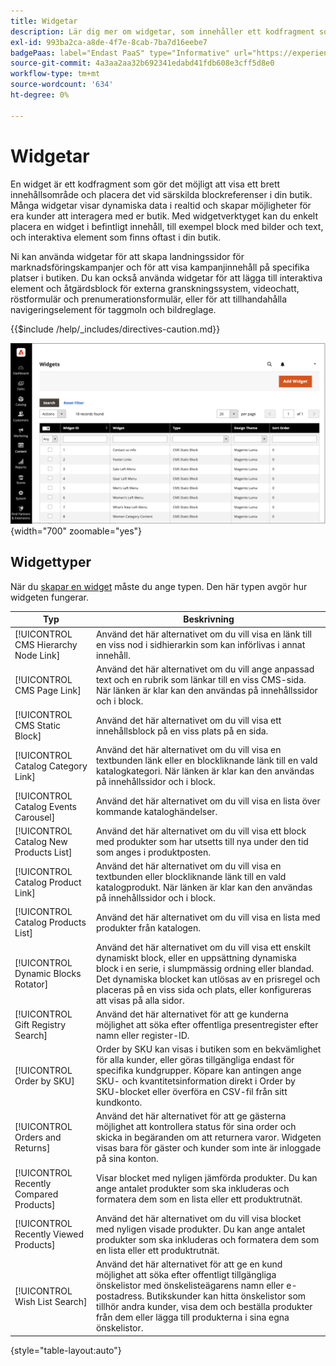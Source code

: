 ```yaml
---
title: Widgetar
description: Lär dig mer om widgetar, som innehåller ett kodfragment som gör det möjligt att visa ett brett innehållsområde och placera det vid särskilda blockreferenser i din butik.
exl-id: 993ba2ca-a8de-4f7e-8cab-7ba7d16eebe7
badgePaas: label="Endast PaaS" type="Informative" url="https://experienceleague.adobe.com/sv/docs/commerce/user-guides/product-solutions" tooltip="Gäller endast Adobe Commerce i molnprojekt (Adobe-hanterad PaaS-infrastruktur) och lokala projekt."
source-git-commit: 4a3aa2aa32b692341edabd41fdb608e3cff5d8e0
workflow-type: tm+mt
source-wordcount: '634'
ht-degree: 0%

---
```


# Widgetar

En widget är ett kodfragment som gör det möjligt att visa ett brett innehållsområde och placera det vid särskilda blockreferenser i din butik. Många widgetar visar dynamiska data i realtid och skapar möjligheter för era kunder att interagera med er butik. Med widgetverktyget kan du enkelt placera en widget i befintligt innehåll, till exempel block med bilder och text, och interaktiva element som finns oftast i din butik.

Ni kan använda widgetar för att skapa landningssidor för marknadsföringskampanjer och för att visa kampanjinnehåll på specifika platser i butiken. Du kan också använda widgetar för att lägga till interaktiva element och åtgärdsblock för externa granskningssystem, videochatt, röstformulär och prenumerationsformulär, eller för att tillhandahålla navigeringselement för taggmoln och bildreglage.

{{$include /help/_includes/directives-caution.md}}

![Ny widget för produktlista](./assets/storefront-home-page-new-products.png){width="700" zoomable="yes"}

## Widgettyper

När du [skapar en widget](widget-create.md) måste du ange typen. Den här typen avgör hur widgeten fungerar.

| Typ | Beskrivning |
|--- |--- |
| [!UICONTROL CMS Hierarchy Node Link] | Använd det här alternativet om du vill visa en länk till en viss nod i sidhierarkin som kan införlivas i annat innehåll. |
| [!UICONTROL CMS Page Link] | Använd det här alternativet om du vill ange anpassad text och en rubrik som länkar till en viss CMS-sida. När länken är klar kan den användas på innehållssidor och i block. |
| [!UICONTROL CMS Static Block] | Använd det här alternativet om du vill visa ett innehållsblock på en viss plats på en sida. |
| [!UICONTROL Catalog Category Link] | Använd det här alternativet om du vill visa en textbunden länk eller en blockliknande länk till en vald katalogkategori. När länken är klar kan den användas på innehållssidor och i block. |
| [!UICONTROL Catalog Events Carousel] | Använd det här alternativet om du vill visa en lista över kommande kataloghändelser. |
| [!UICONTROL Catalog New Products List] | Använd det här alternativet om du vill visa ett block med produkter som har utsetts till nya under den tid som anges i produktposten. |
| [!UICONTROL Catalog Product Link] | Använd det här alternativet om du vill visa en textbunden eller blockliknande länk till en vald katalogprodukt. När länken är klar kan den användas på innehållssidor och i block. |
| [!UICONTROL Catalog Products List] | Använd det här alternativet om du vill visa en lista med produkter från katalogen. |
| [!UICONTROL Dynamic Blocks Rotator] | Använd det här alternativet om du vill visa ett enskilt dynamiskt block, eller en uppsättning dynamiska block i en serie, i slumpmässig ordning eller blandad. Det dynamiska blocket kan utlösas av en prisregel och placeras på en viss sida och plats, eller konfigureras att visas på alla sidor. |
| [!UICONTROL Gift Registry Search] | Använd det här alternativet för att ge kunderna möjlighet att söka efter offentliga presentregister efter namn eller register-ID. |
| [!UICONTROL Order by SKU] | Order by SKU kan visas i butiken som en bekvämlighet för alla kunder, eller göras tillgängliga endast för specifika kundgrupper. Köpare kan antingen ange SKU- och kvantitetsinformation direkt i Order by SKU-blocket eller överföra en CSV-fil från sitt kundkonto. |
| [!UICONTROL Orders and Returns] | Använd det här alternativet för att ge gästerna möjlighet att kontrollera status för sina order och skicka in begäranden om att returnera varor. Widgeten visas bara för gäster och kunder som inte är inloggade på sina konton. |
| [!UICONTROL Recently Compared Products] | Visar blocket med nyligen jämförda produkter. Du kan ange antalet produkter som ska inkluderas och formatera dem som en lista eller ett produktrutnät. |
| [!UICONTROL Recently Viewed Products] | Använd det här alternativet om du vill visa blocket med nyligen visade produkter. Du kan ange antalet produkter som ska inkluderas och formatera dem som en lista eller ett produktrutnät. |
| [!UICONTROL Wish List Search] | Använd det här alternativet för att ge en kund möjlighet att söka efter offentligt tillgängliga önskelistor med önskelisteägarens namn eller e-postadress. Butikskunder kan hitta önskelistor som tillhör andra kunder, visa dem och beställa produkter från dem eller lägga till produkterna i sina egna önskelistor. |

{style="table-layout:auto"}

<!-- Last updated from includes: 2022-08-30 15:36:09 -->
